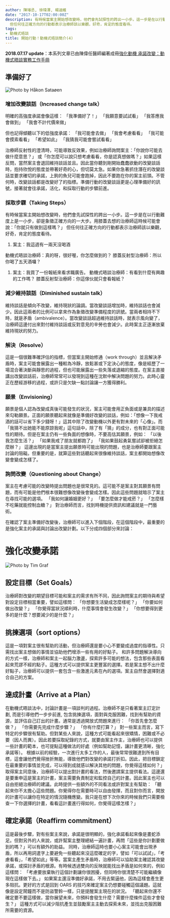 ```yaml
---
author: 陳璿丞, 徐瑋澤, 楊迪維
date: "2017-10-17T02:00:00Z"
description: 有時候當案主開始想改變時，他們會先試探性的跨出一小步。這一步是在以行動難度上是一小步，卻是象徵正確方向的一大步。用膝蓋去想的治療師這時候可能會說：「你就只有做到這樣嗎？」
  但任何往正確方向的行動都表示治療師該以樂觀，好奇，肯定的態度看待。
tags:
- 動機式晤談
title: 開始行動！動機式晤談簡介(4)
---
```


**2018.07.17 update**：本系列文章已由陳偉任醫師編著成冊[強化動機 承諾改變：動機式晤談實務工作手冊](http://www.books.com.tw/exep/assp.php/poligen/products/0010790177?utm_source=poligen&utm_medium=ap-books&utm_content=recommend&utm_campaign=ap-201807)

準備好了
--------

![Photo by Håkon Sataøen](https://i.imgur.com/7Hx7DvE.jpg)

### 增加改變談話（Increased change talk）

明確的高強度承諾會像這樣： 「我準備好了！」 「我願意要試試看」 「我答應我會做到」 「我會不計代價來做」

但也記得傾聽以下的低強度承諾： 「我可能會去做」 「我會考慮看看」 「我可能會摸索看看」 「希望如此」 「我猜我可能會嘗試看看」

治療師反射性的澄清時，可能導致反效果，例如治療師詢問案主：「你說你可能去做什麼意思？」 或「你怎麼可以說只想考慮看看，你是認真想做嗎？」如果這樣反問，當然案主會退回維持談話並且。因此當你聽到剛開始蠢蠢欲動的改變談話時，抱持欣悅的態度並帶著好奇的心，但切莫太急。如果你急著抓住潛在的改變談話並要求確切的承諾，上鉤的魚兒可能會跑掉，因此不要跑在你的案主前頭。不管何時，改變談話都是改變好了的指標。準備行動的改變談話更是心理準備好的訊號，接著就會往承諾，活化，和採取行動的步驟前進。

<!--more-->

### 採取步驟（Taking Steps）

有時候當案主開始想改變時，他們會先試探性的跨出一小步。這一步是在以行動難度上是一小步，卻是象徵正確方向的一大步。用膝蓋去想的治療師這時候可能會說：「你就只有做到這樣嗎？」 但任何往正確方向的行動都表示治療師該以樂觀，好奇，肯定的態度看待。

1.  案主：我這週有一兩天沒喝酒

動機式晤談治療師：真的呀，很好喔，你怎麼做到的？ 膝蓋反射型治療師：所以你喝了五天酒囉？

1.  案主：我買了一份報紙來看求職廣告。 動機式晤談治療師：有看到什麼有興趣的工作嗎？ 膝蓋反射型治療師：你這傢伙就只會看報紙？

### 減少維持談話（Diminished sustain talk）

維持談話是傾向不改變，維持現狀的論調。當改變談話增加時，維持談話也會減少。因此這兩者的比例可以拿來作為象徵改變準備程度的訊號。當兩者相持不下時，就是矛盾（ambivalence）。當改變談話超過維持談話時，就表示風向變了，治療師這邊付出來對付維持談話或反對意見的辛勞也會減少。此時案主正逐漸放棄維持現狀的努力。

### 解決（Resolve）

這是一個很難準確評估的指標，但當案主開始修通（work through）並且解決矛盾時，案主可能會展露出一種較為冷靜，放鬆甚或下定決心的態度，像是經歷了一場混合著決斷與靜思的過程，但也可能展露出一些失落或退縮的態度。在案主直接講出改變談話前，治療師常常可以發現到這種在沈默中解決問題的努力。此時心靈正在歷經游移的過程，或許只是欠缺一點討論讓一方獲得勝利。

### 願景（Envisioning）

願景是個人認為改變成真後可能發生的狀況，案主可能會用正負面或是兼具的描述來勾勒願景。正面的願景聽起來就像是準備好改變的談話，例如：「想像一下我戒酒的話可以省下多少錢呀！」這其中除了改變動機以外更有對未來的「心像」。而「我猜不出她能不能原諒我呢」這句話中，除了有「猜」的成分，也有對正面可能性的期待。但是在案主仍有一些負面的想像時，不要高估其願景，例如： 「以後我怎麼生活？」 「如果我戒了朋友就都跑了」 「我如果鼓起勇氣嘗試卻被拒絕怎麼辦？」 這邊出現的是當案主提出願景時可能出現的問題，也是治療師要跟案主討論的阻礙。但重要的是，就算這些對話聽起來很像維持談話，案主都開始想像改變會變成怎樣了。

### 詢問改變（Questioning about Change）

案主在考慮可能的改變時提出問題也是很常見的。這可能不是案主對其願景有問題，而有可能是他們根本很難想像改變後會變成怎樣。因此這些問題就暗示了案主在尋找可能的選項。 「我如何讓婚姻更好？」 「要怎麼做才能戒菸？」 「怎麼樣不吃藥就能控制血糖？」 對治療師而言，找到時機提供資訊和建議就是一門藝術。

在確認了案主準備好改變後，治療師可以進入下個階段，在這個階段中，最重要的是強化案主的承諾與討論出改變計劃。以下分成四個部分來討論：

強化改變承諾
============

![Photo by Tim Graf](https://i.imgur.com/9xBrSNz.jpg)

設定目標（Set Goals）
---------------------

治療師對改變的期望目標可能和案主的需求有所不同，因此詢問案主的期待與希望對設定目標相當重要，譬如這樣問： 「你想要生活變成怎麼樣呢？」 「你要如何做出改變？」 「你覺得當狀況順利時，什麼事情會發生改變？」 「你想要得到更多的是什麼？想要減少的是什麼？」

挑揀選項（sort options）
------------------------

這是一項對案主很有幫助的活動，但治療師還是要小心不要變成過度的指導性。只需找出案主想做的事情並協助他們增添一些有用的好點子。 和許多問題解決導向的方式一樣，治療師和案主一起腦力激盪，探索許多可能的想法，包含那些表面看起來荒謬不經的點子。這種方式可以提供案主更豐富的選擇。若是案主想不出什麼好點子，治療師可以提供一套包含一些激進元素在內的選項。案主自然會選擇對適合自己的方案。

達成計畫（Arrive at a Plan）
----------------------------

在動機式晤談法中，討論計畫是一項談判的過程。治療師不是只看著案主訂定計劃, 而是引導他們一步步前進, 包含挑揀選項，面對與克服困難，找到有幫助的資源，並評估自己訂出的計畫。通常是透過開放式問題來進行： 「你首先會怎麼做？」 「你需要先完成什麼步驟？」 「你有什麼打算？」 對一些案主而言，寫下特定的步驟很有幫助。但對某些人來說，這種方式可能看起來很矯情，困難或不必要（因人而異）。因此若要採取紀錄的方式，就要由案主作主，治療師也可以提供一些計畫的範本，也可提點這種做法的好處（例如幫助記憶，讓計畫更清晰，強化承諾等）。 根據以前的經驗，一次進行太多工作的人，最後常常很難達到所有目標，這會讓他們覺得挫折無能，導致他們對改變的承諾打折扣。因此，把目標鎖定在最重要的事情並完成，可以得到成就感以解決其他的問題，你覺得這樣如何？」 取得案主同意後，治療師可以提出對計畫的看法，然後邀請案主提供看法。這邊還是要重申這是案主的計畫，案主需要負責制定和監控自己的計畫。因此案主也可以自由拒絕治療師的建議。此時提供一些額外的不同看法或許對案主有幫助： 「聽起來你不太擔心這些問題。你覺得你在需要時可以自由發揮，而且對你而言，開放的計畫可以讓你在特定的情況隨機應變。我只是在想下次你來的時候我們只需要檢查一下你選擇的計畫，看看這計畫進行得如何，你覺得這樣怎樣？」

確定承諾（Reaffirm commitment）
-------------------------------

這是最後步驟，對有些案主來說，承諾是很明顯的，強化承諾看起來像是畫蛇添足。但對另外的人來說，或許幫案主整理總結一遍計畫，再問「這些是你計劃要做到的嗎？」可以有額外的助益。 同時，治療師這時也要小心案主可能會出現矛盾，所以再用詞遣字上要避免一些聽起來沒這麼確定的字，譬如「可以試試」，「考慮看看」，「希望如此」等等。當案主產生矛盾時，治療師可以協助案主確認其改變承諾，或探討矛盾的根源。有時候透過雙向的反映就能找出矛盾是如何來的，例如這樣問： 「考慮要放棄執行這個計劃讓你很困擾，但同時你很清楚不可能繼續像現在這樣做下去。」 如果案主還沒準備好承諾，不用去緊逼他，因為這樣會產生更多阻抗。更好的方式是回到 OARS 的技巧來確定案主仍想要碰觸這個議題。這就像是設定鬧鐘而不是防盜警鈴一樣，只是提醒案主現在的狀況。 「聽起來你還不確定要不要這樣做，當你展望未來，你預料會發生什麼？需要什麼條件這些才會發生？」 這種方式可以減少阻抗產生並鼓勵案主主動去探索未來，並找出克服困難所需要的資源。
